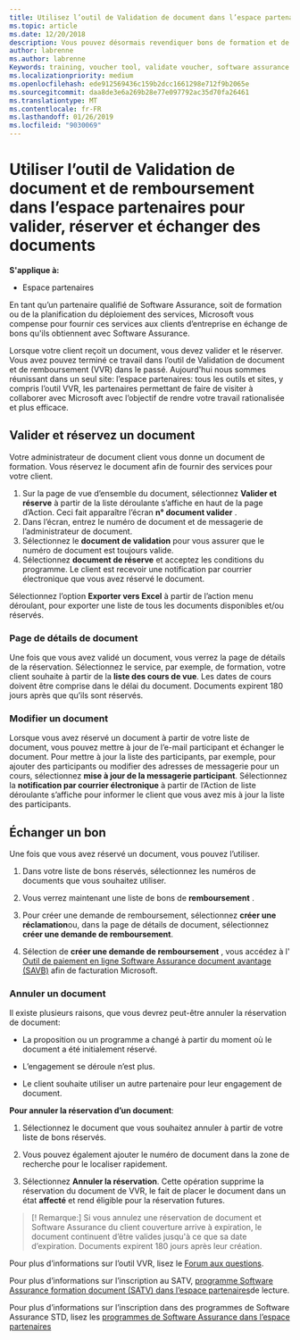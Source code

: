 ```yaml
---
title: Utilisez l’outil de Validation de document dans l’espace partenaires pour les bons de formation et les autres | L’espace partenaires
ms.topic: article
ms.date: 12/20/2018
description: Vous pouvez désormais revendiquer bons de formation et de logiciels d’assurance dans l’espace partenaires
author: labrenne
ms.author: labrenne
Keywords: training, voucher tool, validate voucher, software assurance claims, DPS, SATV
ms.localizationpriority: medium
ms.openlocfilehash: ede912569436c159b2dcc1661298e712f9b2065e
ms.sourcegitcommit: daa8de3e6a269b28e77e097792ac35d70fa26461
ms.translationtype: MT
ms.contentlocale: fr-FR
ms.lasthandoff: 01/26/2019
ms.locfileid: "9030069"
---
```

# <a name="use-the-voucher-validation-and-redemption-tool-in-partner-center-to-validate-reserve-and-redeem-vouchers"></a>Utiliser l’outil de Validation de document et de remboursement dans l’espace partenaires pour valider, réserver et échanger des documents 

**S'applique à:**

- Espace partenaires

En tant qu’un partenaire qualifié de Software Assurance, soit de formation ou de la planification du déploiement des services, Microsoft vous compense pour fournir ces services aux clients d’entreprise en échange de bons qu'ils obtiennent avec Software Assurance.

Lorsque votre client reçoit un document, vous devez valider et le réserver. Vous avez pouvez terminé ce travail dans l’outil de Validation de document et de remboursement (VVR) dans le passé. Aujourd'hui nous sommes réunissant dans un seul site: l’espace partenaires: tous les outils et sites, y compris l’outil VVR, les partenaires permettant de faire de visiter à collaborer avec Microsoft avec l’objectif de rendre votre travail rationalisée et plus efficace.

## <a name="validate-and-reserve-a-voucher"></a>Valider et réservez un document

Votre administrateur de document client vous donne un document de formation. Vous réservez le document afin de fournir des services pour votre client.

1. Sur la page de vue d’ensemble du document, sélectionnez **Valider et réserve** à partir de la liste déroulante s’affiche en haut de la page d’Action. Ceci fait apparaître l’écran **n° document valider** .
2. Dans l’écran, entrez le numéro de document et de messagerie de l’administrateur de document.
3. Sélectionnez le **document de validation** pour vous assurer que le numéro de document est toujours valide.
4. Sélectionnez **document de réserve** et acceptez les conditions du programme. Le client est recevoir une notification par courrier électronique que vous avez réservé le document.

Sélectionnez l’option **Exporter vers Excel** à partir de l’action menu déroulant, pour exporter une liste de tous les documents disponibles et/ou réservés.

### <a name="voucher-details-page"></a>Page de détails de document

Une fois que vous avez validé un document, vous verrez la page de détails de la réservation. Sélectionnez le service, par exemple, de formation, votre client souhaite à partir de la **liste des cours de vue**.
Les dates de cours doivent être comprise dans le délai du document. Documents expirent 180 jours après que qu’ils sont réservés.

### <a name="modify-a-voucher"></a>Modifier un document

Lorsque vous avez réservé un document à partir de votre liste de document, vous pouvez mettre à jour de l’e-mail participant et échanger le document. Pour mettre à jour la liste des participants, par exemple, pour ajouter des participants ou modifier des adresses de messagerie pour un cours, sélectionnez **mise à jour de la messagerie participant**. Sélectionnez la **notification par courrier électronique** à partir de l’Action de liste déroulante s’affiche pour informer le client que vous avez mis à jour la liste des participants.

## <a name="redeem-a-voucher"></a>Échanger un bon

Une fois que vous avez réservé un document, vous pouvez l’utiliser. 

1. Dans votre liste de bons réservés, sélectionnez les numéros de documents que vous souhaitez utiliser. 
2. Vous verrez maintenant une liste de bons de **remboursement** .

4. Pour créer une demande de remboursement, sélectionnez **créer une réclamation**ou, dans la page de détails de document, sélectionnez **créer une demande de remboursement**.

5. Sélection de **créer une demande de remboursement** , vous accédez à l' [Outil de paiement en ligne Software Assurance document avantage (SAVB)](https://planningservices.partners.extranet.microsoft.com/en/Pages/getpaid.aspx) afin de facturation Microsoft.


### <a name="cancel-a-voucher"></a>Annuler un document

Il existe plusieurs raisons, que vous devrez peut-être annuler la réservation de document:

- La proposition ou un programme a changé à partir du moment où le document a été initialement réservé.

- L’engagement se déroule n’est plus.

- Le client souhaite utiliser un autre partenaire pour leur engagement de document.

**Pour annuler la réservation d’un document**:

1. Sélectionnez le document que vous souhaitez annuler à partir de votre liste de bons réservés.

2. Vous pouvez également ajouter le numéro de document dans la zone de recherche pour le localiser rapidement. 

3. Sélectionnez **Annuler la réservation**. Cette opération supprime la réservation du document de VVR, le fait de placer le document dans un état **affecté** et rend éligible pour la réservation futures.

>[! Remarque:] Si vous annulez une réservation de document et Software Assurance du client couverture arrive à expiration, le document continuent d’être valides jusqu'à ce que sa date d’expiration. Documents expirent 180 jours après leur création.

Pour plus d’informations sur l’outil VVR, lisez le [Forum aux questions](vvr-faq.md).

Pour plus d’informations sur l’inscription au SATV, [programme Software Assurance formation document (SATV) dans l’espace partenaires](software-assurance-satv.md)de lecture.

Pour plus d’informations sur l’inscription dans des programmes de Software Assurance STD, lisez les [programmes de Software Assurance dans l’espace partenaires](software-assurance-dps.md)

